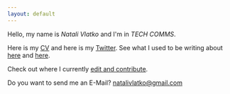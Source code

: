 ```yaml
---
layout: default
---
```


Hello, my name is <em>Natali Vlatko</em> and I'm in <em>TECH COMMS</em>.

Here is my [CV](natali-vlatko-cv.pdf) and here is my [Twitter](https://twitter.com/natalisucks). See what I used to be writing  about [here](https://jaxenter.com/author/natalivlatko) and [here](https://tech.zalando.com/blog/).

Check out where I currently [edit and contribute](https://tech.wayfair.com).

Do you want to send me an E-Mail? [natalivlatko@gmail.com](mailto:natalivlatko@gmail.com)

